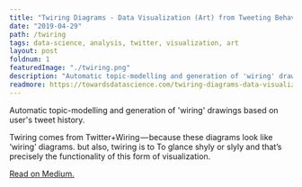 ```yaml
---
title: "Twiring Diagrams - Data Visualization (Art) from Tweeting Behaviour"
date: "2019-04-29"
path: /twiring
tags: data-science, analysis, twitter, visualization, art
layout: post
foldnum: 1
featuredImage: "./twiring.png"
description: "Automatic topic-modelling and generation of 'wiring' drawings based on user's tweet history."
readmore: https://towardsdatascience.com/twiring-diagrams-data-visualization-art-from-tweeting-behaviour-38601aa2b2c6
---
```


Automatic topic-modelling and generation of 'wiring' drawings based on user's tweet history. 

Twiring comes from Twitter+Wiring — because these diagrams look like ‘wiring’ diagrams. but also, twiring is to To glance shyly or slyly and that’s precisely the functionality of this form of visualization.

[Read on Medium.](https://towardsdatascience.com/twiring-diagrams-data-visualization-art-from-tweeting-behaviour-38601aa2b2c6)